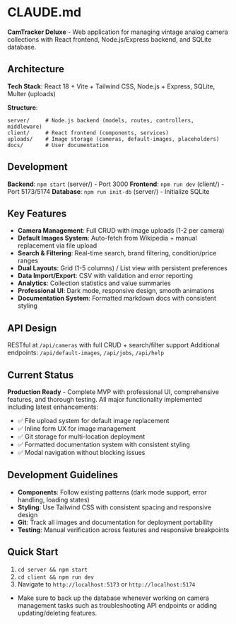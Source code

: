 # CLAUDE.md

**CamTracker Deluxe** - Web application for managing vintage analog camera collections with React frontend, Node.js/Express backend, and SQLite database.

## Architecture

**Tech Stack**: React 18 + Vite + Tailwind CSS, Node.js + Express, SQLite, Multer (uploads)

**Structure**:
```
server/     # Node.js backend (models, routes, controllers, middleware)
client/     # React frontend (components, services)  
uploads/    # Image storage (cameras, default-images, placeholders)
docs/       # User documentation
```

## Development

**Backend**: `npm start` (server/) - Port 3000
**Frontend**: `npm run dev` (client/) - Port 5173/5174
**Database**: `npm run init-db` (server/) - Initialize SQLite

## Key Features

- **Camera Management**: Full CRUD with image uploads (1-2 per camera)
- **Default Images System**: Auto-fetch from Wikipedia + manual replacement via file upload
- **Search & Filtering**: Real-time search, brand filtering, condition/price ranges
- **Dual Layouts**: Grid (1-5 columns) / List view with persistent preferences
- **Data Import/Export**: CSV with validation and error reporting
- **Analytics**: Collection statistics and value summaries
- **Professional UI**: Dark mode, responsive design, smooth animations
- **Documentation System**: Formatted markdown docs with consistent styling

## API Design

RESTful at `/api/cameras` with full CRUD + search/filter support
Additional endpoints: `/api/default-images`, `/api/jobs`, `/api/help`

## Current Status

**Production Ready** - Complete MVP with professional UI, comprehensive features, and thorough testing. All major functionality implemented including latest enhancements:

- ✅ File upload system for default image replacement
- ✅ Inline form UX for image management  
- ✅ Git storage for multi-location deployment
- ✅ Formatted documentation system with consistent styling
- ✅ Modal navigation without blocking issues

## Development Guidelines

- **Components**: Follow existing patterns (dark mode support, error handling, loading states)
- **Styling**: Use Tailwind CSS with consistent spacing and responsive design
- **Git**: Track all images and documentation for deployment portability
- **Testing**: Manual verification across features and responsive breakpoints

## Quick Start

1. `cd server && npm start`
2. `cd client && npm run dev` 
3. Navigate to `http://localhost:5173` or `http://localhost:5174`
- Make sure to back up the database whenever working on camera management tasks such as troubleshooting API endpoints or adding updating/deleting features.